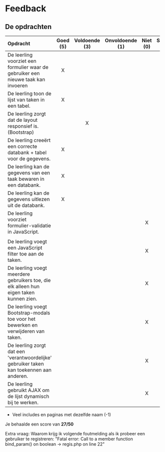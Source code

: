 # Feedback #
## De opdrachten ##
| Opdracht | Goed (5) | Voldoende (3) | Onvoldoende (1) | Niet (0) | Score (60)|
| :------- | :---: | :---------: | :-----------: | :----: |---:|
| De leerling voorziet een formulier waar de gebruiker een nieuwe taak kan invoeren | X| | | | 5|
| De leerling toon de lijst van taken in een tabel.  | X| | | | 5|
| De leerling zorgt dat de layout responsief is. (Bootstrap)  | | X| | |3 |
| De leerling creeërt een correcte databank + tabel voor de gegevens. | X| | | |5 |
| De leerling kan de gegevens van een taak bewaren in een databank. | X| | | |5 |
| De leerling kan de gegevens uitlezen uit de databank. | X| | | |5 |
| De leerling voorziet formulier-validatie in JavaScript. | | | | X|0 |
||
| De leerling voegt een JavaScript filter toe aan de taken. ||||X|0|
| De leerling voegt meerdere gebruikers toe, die elk alleen hun eigen taken kunnen zien.||||X|0|
| De leerling voegt Bootstrap-modals toe voor het bewerken en verwijderen van taken.||||X|0|
| De leerling zorgt dat een 'verantwoordelijke' gebruiker taken kan toekennen aan anderen. ||||X|0|
| De leerling gebruikt AJAX om de lijst dynamisch bij te werken.||||X|0|

* Veel includes en paginas met dezelfde naam (-1)

Je behaalde een score van __27/50__

Extra vraag: Waarom krijg ik volgende foutmelding als ik probeer een gebruiker te registreren:
"Fatal error: Call to a member function bind_param() on boolean -> regis.php on line 22"
